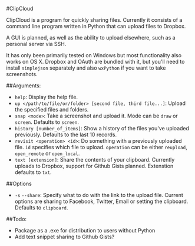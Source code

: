 #ClipCloud

ClipCloud is a program for quickly sharing files. Currently it consists of a command line program written in Python that can upload files to Dropbox.

A GUI is planned, as well as the ability to upload elsewhere, such as a personal server via SSH.

It has only been primarily tested on Windows but most functionality also works on OS X. Dropbox and OAuth are bundled with it, but you'll need to install `simplejson` separately and also `wxPython` if you want to take screenshots.

##Arguments:
- `help`: Display the help file.
- `up </path/to/file/or/folder> [second file, third file...]`: Upload the specified files and folders.
- `snap <mode>`: Take a screenshot and upload it. Mode can be `draw` or `screen`. Defaults to `screen`.
- `history [number_of_items]`: Show a history of the files you've uploaded previously. Defaults to the last 10 records.
- `revisit <operation> <id>`: Do something with a previously uploaded file. `id` specifies which file to upload. `operation` can be either `reupload`, `open_remote` or `open_local`.
- `text [extension]`: Share the contents of your clipboard. Currently uploads to Dropbox, support for Github Gists planned. Extenstion defaults to `txt`.

##Options
- `-s` `--share`: Specify what to do with the link to the upload file. Current options are sharing to Facebook, Twitter, Email or setting the clipboard. Defaults to `clipboard`.

##Todo:
- Package as a .exe for distribution to users without Python
- Add text snippet sharing to Github Gists?
